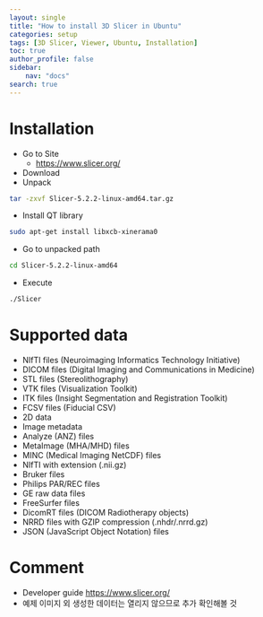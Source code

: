 ```yaml
---
layout: single
title: "How to install 3D Slicer in Ubuntu"
categories: setup
tags: [3D Slicer, Viewer, Ubuntu, Installation]
toc: true
author_profile: false
sidebar:
    nav: "docs"
search: true
---
```


# Installation
- Go to Site
    - https://www.slicer.org/
- Download
- Unpack
```bash
tar -zxvf Slicer-5.2.2-linux-amd64.tar.gz
```
- Install QT library
```bash
sudo apt-get install libxcb-xinerama0
```
- Go to unpacked path
```bash
cd Slicer-5.2.2-linux-amd64
```
- Execute
```bash
./Slicer
```

# Supported data
- NIfTI files (Neuroimaging Informatics Technology Initiative)
- DICOM files (Digital Imaging and Communications in Medicine)
- STL files (Stereolithography)
- VTK files (Visualization Toolkit)
- ITK files (Insight Segmentation and Registration Toolkit)
- FCSV files (Fiducial CSV)
- 2D data
- Image metadata
- Analyze (ANZ) files
- MetaImage (MHA/MHD) files
- MINC (Medical Imaging NetCDF) files
- NIfTI with extension (.nii.gz)
- Bruker files
- Philips PAR/REC files
- GE raw data files
- FreeSurfer files
- DicomRT files (DICOM Radiotherapy objects)
- NRRD files with GZIP compression (.nhdr/.nrrd.gz)
- JSON (JavaScript Object Notation) files

# Comment
- Developer guide https://www.slicer.org/
- 예제 이미지 외 생성한 데이터는 열리지 않으므로 추가 확인해볼 것
